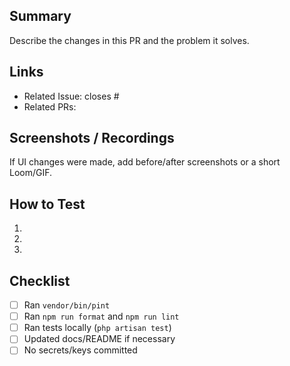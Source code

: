 ## Summary

Describe the changes in this PR and the problem it solves.

## Links

- Related Issue: closes #
- Related PRs:

## Screenshots / Recordings

If UI changes were made, add before/after screenshots or a short Loom/GIF.

## How to Test

1. 
2. 
3. 

## Checklist

- [ ] Ran `vendor/bin/pint`
- [ ] Ran `npm run format` and `npm run lint`
- [ ] Ran tests locally (`php artisan test`)
- [ ] Updated docs/README if necessary
- [ ] No secrets/keys committed

